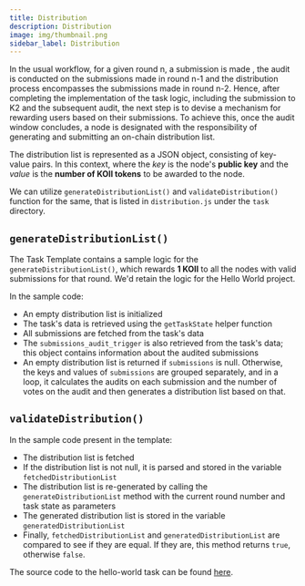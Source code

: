 ```yaml
---
title: Distribution
description: Distribution
image: img/thumbnail.png
sidebar_label: Distribution
---
```


In the usual workflow, for a given round n, a submission is made , the audit is conducted on the submissions made in round n-1 and the distribution process encompasses the submissions made in round n-2. Hence, after completing the implementation of the task logic, including the submission to K2 and the subsequent audit, the next step is to devise a mechanism for rewarding users based on their submissions. To achieve this, once the audit window concludes, a node is designated with the responsibility of generating and submitting an on-chain distribution list.

The distribution list is represented as a JSON object, consisting of key-value pairs. In this context, where the _key_ is the node's **public key** and the _value_ is the **number of KOII tokens** to be awarded to the node.

We can utilize `generateDistributionList()` and `validateDistribution()` function for the same, that is listed in `distribution.js` under the `task` directory.

## `generateDistributionList()`

The Task Template contains a sample logic for the `generateDistributionList()`, which rewards **1 KOII** to all the nodes with valid submissions for that round. We'd retain the logic for the Hello World project.

In the sample code:

- An empty distribution list is initialized
- The task's data is retrieved using the `getTaskState` helper function
- All submissions are fetched from the task's data
- The `submissions_audit_trigger` is also retrieved from the task's data; this object contains information about the audited submissions
- An empty distribution list is returned if `submissions` is null. Otherwise, the keys and values of `submissions` are grouped separately, and in a loop, it calculates the audits on each submission and the number of votes on the audit and then generates a distribution list based on that.

## `validateDistribution()`

In the sample code present in the template:

- The distribution list is fetched
- If the distribution list is not null, it is parsed and stored in the variable `fetchedDistributionList`
- The distribution list is re-generated by calling the `generateDistributionList` method with the current round number and task state as parameters
- The generated distribution list is stored in the variable `generatedDistributionList`
- Finally, `fetchedDistributionList` and `generatedDistributionList` are compared to see if they are equal. If they are, this method returns `true`, otherwise `false`.

The source code to the hello-world task can be found [here](https://github.com/koii-network/hello-world).
